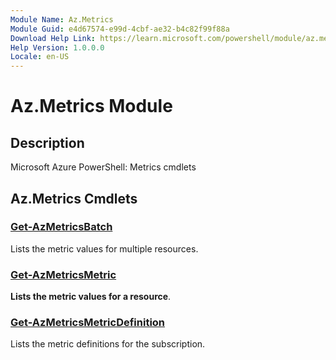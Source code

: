 ```yaml
---
Module Name: Az.Metrics
Module Guid: e4d67574-e99d-4cbf-ae32-b4c82f99f88a
Download Help Link: https://learn.microsoft.com/powershell/module/az.metrics
Help Version: 1.0.0.0
Locale: en-US
---
```


# Az.Metrics Module
## Description
Microsoft Azure PowerShell: Metrics cmdlets

## Az.Metrics Cmdlets
### [Get-AzMetricsBatch](Get-AzMetricsBatch.md)
Lists the metric values for multiple resources.

### [Get-AzMetricsMetric](Get-AzMetricsMetric.md)
**Lists the metric values for a resource**.

### [Get-AzMetricsMetricDefinition](Get-AzMetricsMetricDefinition.md)
Lists the metric definitions for the subscription.

